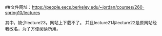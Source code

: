 ##文件网址：https://people.eecs.berkeley.edu/~jordan/courses/260-spring10/lectures

其中，缺少lecture23，网站上下载不了。
并且lecture21与lecture22是原网站经我改名，为了方便阅读所用。